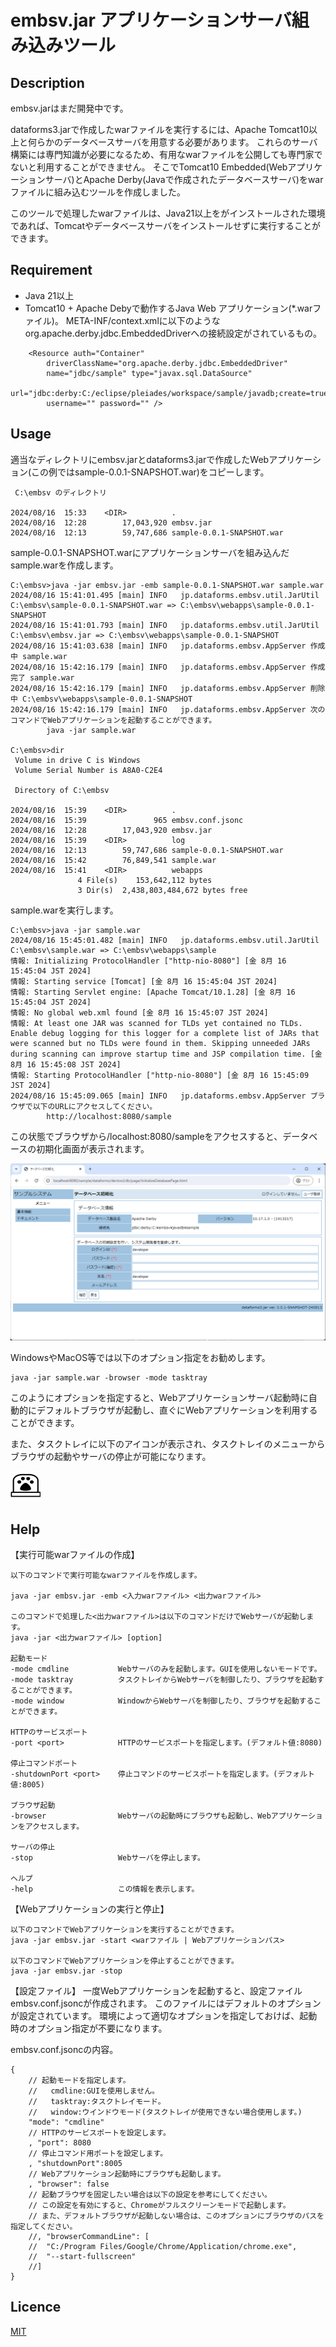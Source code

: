 # embsv.jar アプリケーションサーバ組み込みツール
## Description

embsv.jarはまだ開発中です。

dataforms3.jarで作成したwarファイルを実行するには、Apache Tomcat10以上と何らかのデータベースサーバを用意する必要があります。
これらのサーバ構築には専門知識が必要になるため、有用なwarファイルを公開しても専門家でないと利用することができません。
そこでTomcat10 Embedded(Webアプリケーションサーバ)とApache Derby(Javaで作成されたデータベースサーバ)をwarファイルに組み込むツールを作成しました。

このツールで処理したwarファイルは、Java21以上をがインストールされた環境であれば、Tomcatやデータベースサーバをインストールせずに実行することができます。

## Requirement
* Java 21以上 
* Tomcat10 + Apache Debyで動作するJava Web アプリケーション(*.warファイル)。
  META-INF/context.xmlに以下のようなorg.apache.derby.jdbc.EmbeddedDriverへの接続設定がされているもの。
  
```
	<Resource auth="Container"
		driverClassName="org.apache.derby.jdbc.EmbeddedDriver"
		name="jdbc/sample" type="javax.sql.DataSource"
		url="jdbc:derby:C:/eclipse/pleiades/workspace/sample/javadb;create=true"
		username="" password="" />
```

## Usage

適当なディレクトリにembsv.jarとdataforms3.jarで作成したWebアプリケーション(この例ではsample-0.0.1-SNAPSHOT.war)をコピーします。


```
 C:\embsv のディレクトリ

2024/08/16  15:33    <DIR>          .
2024/08/16  12:28        17,043,920 embsv.jar
2024/08/16  12:13        59,747,686 sample-0.0.1-SNAPSHOT.war
```

sample-0.0.1-SNAPSHOT.warにアプリケーションサーバを組み込んだsample.warを作成します。

```
C:\embsv>java -jar embsv.jar -emb sample-0.0.1-SNAPSHOT.war sample.war
2024/08/16 15:41:01.495 [main] INFO   jp.dataforms.embsv.util.JarUtil C:\embsv\sample-0.0.1-SNAPSHOT.war => C:\embsv\webapps\sample-0.0.1-SNAPSHOT
2024/08/16 15:41:01.793 [main] INFO   jp.dataforms.embsv.util.JarUtil C:\embsv\embsv.jar => C:\embsv\webapps\sample-0.0.1-SNAPSHOT
2024/08/16 15:41:03.638 [main] INFO   jp.dataforms.embsv.AppServer 作成中 sample.war
2024/08/16 15:42:16.179 [main] INFO   jp.dataforms.embsv.AppServer 作成完了 sample.war
2024/08/16 15:42:16.179 [main] INFO   jp.dataforms.embsv.AppServer 削除中 C:\embsv\webapps\sample-0.0.1-SNAPSHOT
2024/08/16 15:42:16.179 [main] INFO   jp.dataforms.embsv.AppServer 次のコマンドでWebアプリケーションを起動することができます。
        java -jar sample.war

C:\embsv>dir
 Volume in drive C is Windows
 Volume Serial Number is A8A0-C2E4

 Directory of C:\embsv

2024/08/16  15:39    <DIR>          .
2024/08/16  15:39               965 embsv.conf.jsonc
2024/08/16  12:28        17,043,920 embsv.jar
2024/08/16  15:39    <DIR>          log
2024/08/16  12:13        59,747,686 sample-0.0.1-SNAPSHOT.war
2024/08/16  15:42        76,849,541 sample.war
2024/08/16  15:41    <DIR>          webapps
               4 File(s)    153,642,112 bytes
               3 Dir(s)  2,438,803,484,672 bytes free
```

sample.warを実行します。

```
C:\embsv>java -jar sample.war
2024/08/16 15:45:01.482 [main] INFO   jp.dataforms.embsv.util.JarUtil C:\embsv\sample.war => C:\embsv\webapps\sample
情報: Initializing ProtocolHandler ["http-nio-8080"] [金 8月 16 15:45:04 JST 2024]
情報: Starting service [Tomcat] [金 8月 16 15:45:04 JST 2024]
情報: Starting Servlet engine: [Apache Tomcat/10.1.28] [金 8月 16 15:45:04 JST 2024]
情報: No global web.xml found [金 8月 16 15:45:07 JST 2024]
情報: At least one JAR was scanned for TLDs yet contained no TLDs. Enable debug logging for this logger for a complete list of JARs that were scanned but no TLDs were found in them. Skipping unneeded JARs during scanning can improve startup time and JSP compilation time. [金 8月 16 15:45:08 JST 2024]
情報: Starting ProtocolHandler ["http-nio-8080"] [金 8月 16 15:45:09 JST 2024]
2024/08/16 15:45:09.065 [main] INFO   jp.dataforms.embsv.AppServer ブラウザで以下のURLにアクセスしてください。
        http://localhost:8080/sample
```

この状態でブラウザから/localhost:8080/sampleをアクセスすると、データベースの初期化画面が表示されます。

![webapp](webapp.png)


WindowsやMacOS等では以下のオプション指定をお勧めします。

```
java -jar sample.war -browser -mode tasktray 
```

このようにオプションを指定すると、Webアプリケーションサーバ起動時に自動的にデフォルトブラウザが起動し、直ぐにWebアプリケーションを利用することができます。

また、タスクトレイに以下のアイコンが表示され、タスクトレイのメニューからブラウザの起動やサーバの停止が可能になります。

![アイコン](src/embsv.png)


## Help
【実行可能warファイルの作成】

```
以下のコマンドで実行可能なwarファイルを作成します。

java -jar embsv.jar -emb <入力warファイル> <出力warファイル>

このコマンドで処理した<出力warファイル>は以下のコマンドだけでWebサーバが起動します。
java -jar <出力warファイル> [option]

起動モード
-mode cmdline           Webサーバのみを起動します。GUIを使用しないモードです。
-mode tasktray          タスクトレイからWebサーバを制御したり、ブラウザを起動することができます。
-mode window            WindowからWebサーバを制御したり、ブラウザを起動することができます。

HTTPのサービスポート
-port <port>            HTTPのサービスポートを指定します。(デフォルト値:8080)

停止コマンドポート
-shutdownPort <port>    停止コマンドのサービスポートを指定します。(デフォルト値:8005)

ブラウザ起動
-browser                Webサーバの起動時にブラウザも起動し、Webアプリケーションをアクセスします。

サーバの停止
-stop                   Webサーバを停止します。

ヘルプ
-help                   この情報を表示します。
```

【Webアプリケーションの実行と停止】

```
以下のコマンドでWebアプリケーションを実行することができます。
java -jar embsv.jar -start <warファイル | Webアプリケーションパス>

以下のコマンドでWebアプリケーションを停止することができます。
java -jar embsv.jar -stop
```

【設定ファイル】
一度Webアプリケーションを起動すると、設定ファイルembsv.conf.jsoncが作成されます。
このファイルにはデフォルトのオプションが設定されています。
環境によって適切なオプションを指定しておけば、起動時のオプション指定が不要になります。

embsv.conf.jsoncの内容。

```
{
	// 起動モードを指定します。
	//   cmdline:GUIを使用しません。
	//   tasktray:タスクトレイモード。
	//   window:ウインドウモード(タスクトレイが使用できない場合使用します。)
	"mode": "cmdline"
	// HTTPのサービスポートを設定します。
	, "port": 8080
	// 停止コマンド用ポートを設定します。
	, "shutdownPort":8005
	// Webアプリケーション起動時にブラウザも起動します。
	, "browser": false
	// 起動ブラウザを固定したい場合は以下の設定を参考にしてください。
	// この設定を有効にすると、Chromeがフルスクリーンモードで起動します。
	// また、デフォルトブラウザが起動しない場合は、このオプションにブラウザのパスを指定してください。
	//, "browserCommandLine": [
	//	"C:/Program Files/Google/Chrome/Application/chrome.exe",
	//	"--start-fullscreen"
	//]
}
```

## Licence
[MIT](https://github.com/takayanagi2087/dataforms/blob/master/LICENSE)

